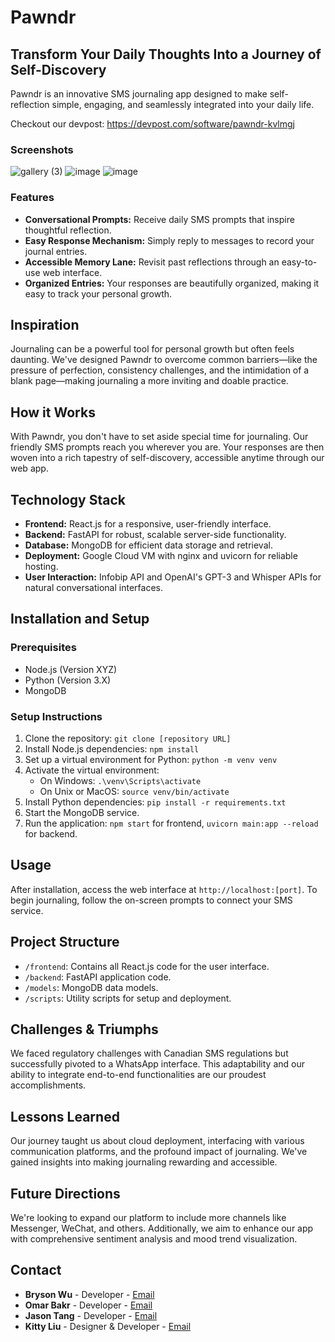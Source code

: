 # Pawndr

## Transform Your Daily Thoughts Into a Journey of Self-Discovery

Pawndr is an innovative SMS journaling app designed to make self-reflection simple, engaging, and seamlessly integrated into your daily life.

Checkout our devpost: https://devpost.com/software/pawndr-kvlmgj

### Screenshots
![gallery (3)](https://github.com/user-attachments/assets/c7fa1c82-447e-41f0-97d1-e525109e6eb7)
![image](https://github.com/user-attachments/assets/ffc1cda5-c2ef-46a6-a05e-61b3578f2c90)
![image](https://github.com/user-attachments/assets/edd6a03a-6581-4473-a252-cbd4c325139d)



### Features
- **Conversational Prompts:** Receive daily SMS prompts that inspire thoughtful reflection.
- **Easy Response Mechanism:** Simply reply to messages to record your journal entries.
- **Accessible Memory Lane:** Revisit past reflections through an easy-to-use web interface.
- **Organized Entries:** Your responses are beautifully organized, making it easy to track your personal growth.

## Inspiration

Journaling can be a powerful tool for personal growth but often feels daunting. We've designed Pawndr to overcome common barriers—like the pressure of perfection, consistency challenges, and the intimidation of a blank page—making journaling a more inviting and doable practice.

## How it Works

With Pawndr, you don't have to set aside special time for journaling. Our friendly SMS prompts reach you wherever you are. Your responses are then woven into a rich tapestry of self-discovery, accessible anytime through our web app.

## Technology Stack

- **Frontend:** React.js for a responsive, user-friendly interface.
- **Backend:** FastAPI for robust, scalable server-side functionality.
- **Database:** MongoDB for efficient data storage and retrieval.
- **Deployment:** Google Cloud VM with nginx and uvicorn for reliable hosting.
- **User Interaction:** Infobip API and OpenAI's GPT-3 and Whisper APIs for natural conversational interfaces.

## Installation and Setup

### Prerequisites
- Node.js (Version XYZ)
- Python (Version 3.X)
- MongoDB

### Setup Instructions
1. Clone the repository: `git clone [repository URL]`
2. Install Node.js dependencies: `npm install`
3. Set up a virtual environment for Python: `python -m venv venv`
4. Activate the virtual environment: 
   - On Windows: `.\venv\Scripts\activate`
   - On Unix or MacOS: `source venv/bin/activate`
5. Install Python dependencies: `pip install -r requirements.txt`
6. Start the MongoDB service.
7. Run the application: `npm start` for frontend, `uvicorn main:app --reload` for backend.

## Usage

After installation, access the web interface at `http://localhost:[port]`. To begin journaling, follow the on-screen prompts to connect your SMS service.

## Project Structure

- `/frontend`: Contains all React.js code for the user interface.
- `/backend`: FastAPI application code.
- `/models`: MongoDB data models.
- `/scripts`: Utility scripts for setup and deployment.

## Challenges & Triumphs

We faced regulatory challenges with Canadian SMS regulations but successfully pivoted to a WhatsApp interface. This adaptability and our ability to integrate end-to-end functionalities are our proudest accomplishments.

## Lessons Learned

Our journey taught us about cloud deployment, interfacing with various communication platforms, and the profound impact of journaling. We've gained insights into making journaling rewarding and accessible.

## Future Directions

We're looking to expand our platform to include more channels like Messenger, WeChat, and others. Additionally, we aim to enhance our app with comprehensive sentiment analysis and mood trend visualization.

## Contact

- **Bryson Wu** - Developer - [Email](mailto:brysonwu@student.ubc.ca)
- **Omar Bakr** - Developer - [Email](mailto:1bakromar@gmail.com)
- **Jason Tang** - Developer - [Email](mailto:shuaihangtang@gmail.com)
- **Kitty Liu** - Designer & Developer - [Email](mailto:kittyliu113@gmail.com)
